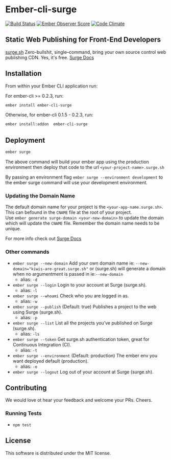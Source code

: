 # Ember-cli-surge
[![Build Status](https://travis-ci.org/kiwiupover/ember-cli-surge.svg)](https://travis-ci.org/kiwiupover/ember-cli-surge)
[![Ember Observer Score](http://emberobserver.com/badges/ember-cli-surge.svg)](http://emberobserver.com/addons/ember-cli-surge)
[![Code Climate](https://codeclimate.com/github/kiwiupover/ember-cli-surge/badges/gpa.svg)](https://codeclimate.com/github/kiwiupover/ember-cli-surge)

## Static Web Publishing for Front-End Developers
[surge.sh](http://surge.sh) Zero-bullshit, single–command,
bring your own source control web publishing CDN. Yes, it's free.
[Surge Docs](http://surge.sh/help)


## Installation

From within your Ember CLI application run:

For ember-cli >= 0.2.3, run:

```sh
ember install ember-cli-surge
```

Otherwise, for ember-cli 0.1.5 - 0.2.3, run:

```sh
ember install:addon  ember-cli-surge
```

## Deployment

```sh
ember surge
```

The above command will build your ember app using the production environment then deploy that code to the url `<your-project-name>.surge.sh`

By passing an environment flag `ember surge --environment development` to the ember surge command will use your development environment.

### Updating the Domain Name

The default domain name for your project is the `<your-app-name.surge.sh>`. This can befound in the `CNAME` file at the root of your project.  
Use `ember generate surge-domain <your-new-domain>` to update the domain which will update the `CNAME` file. Remember the domain name needs to be unique.

For more info check out [Surge Docs](http://surge.sh/help/remembering-a-domain)

### Other commands
- `ember surge --new-domain` Add your own domain name ie: `--new-domain="kiwis-are-great.surge.sh"` or (surge.sh) will generate a domain when no argumentment is passed in ie:`--new-domain`
    - alias: `-d`
- `ember surge --login` Login to your account at Surge (surge.sh).
    - alias: `-l`
- `ember surge --whoami` Check who you are logged in as.
    - alias: `-w`
- `ember surge --publish` (Default: true) Publishes a project to the web using Surge (surge.sh).
    - alias: `-p`
- `ember surge --list` List all the projects you’ve published on Surge (surge.sh).
    - alias: `-ls`
- `ember surge --token` Get surge.sh authentication token, great for Continuous Integration (CI).
    - alias: `-t`
- `ember surge --environment` (Default: production) The ember env you want deployed default (production).
    - alias: `-e`
- `ember surge --logout` Log out of your account at Surge (surge.sh).


## Contributing
We would love ot hear your feedback and welcome your PRs.
Cheers.

### Running Tests

* `npm test`

## License
This software is distributed under the MIT license.
